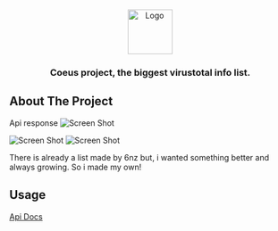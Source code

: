 <br/>
<p align="center">
  <a href="https://github.com/opsec-bot/Coeus">
    <img src="https://cdn.discordapp.com/attachments/1070855457167646845/1072359256306745414/images.png" alt="Logo" width="80" height="80">
  </a>

  <h3 align="center">Coeus project, the biggest virustotal info list.</h3>

## About The Project

Api response
![Screen Shot](https://cdn.discordapp.com/attachments/1072025897210748968/1079679250367512637/image.png)


![Screen Shot](https://cdn.upload.systems/uploads/BiEn9KEf.gif)
![Screen Shot](https://cdn.upload.systems/uploads/MP6wcTsf.png)

There is already a list made by 6nz but, i wanted something better and always growing. So i made my own!

## Usage

[Api Docs](https://docs.exrip.xyz/)


